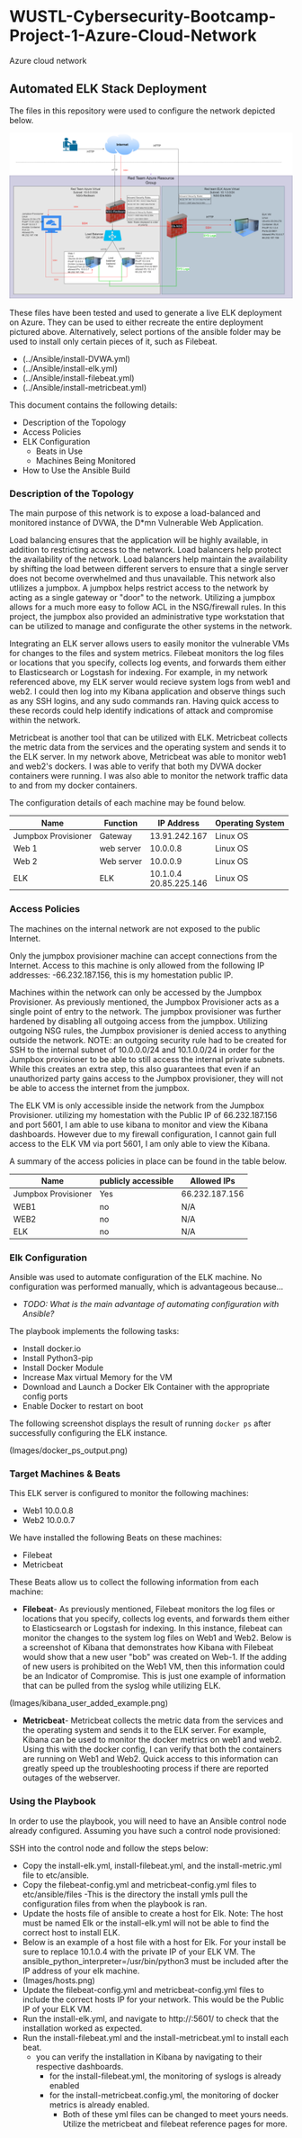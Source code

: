# WUSTL-Cybersecurity-Bootcamp-Project-1-Azure-Cloud-Network
Azure cloud network
## Automated ELK Stack Deployment

The files in this repository were used to configure the network depicted below.

![alt text](https://github.com/eahilder/WUSTL-Cybersecurity-Bootcamp-Project-1-Azure-Cloud-Network/blob/main/Diagrams/AzureELKnetwork.png "Network Diagram")

These files have been tested and used to generate a live ELK deployment on Azure. They can be used to either recreate the entire deployment pictured above. Alternatively, select portions of the ansible folder may be used to install only certain pieces of it, such as Filebeat.

  - (../Ansible/install-DVWA.yml)
  - (../Ansible/install-elk.yml)
  - (../Ansible/install-filebeat.yml)
  - (../Ansible/install-metricbeat.yml)

This document contains the following details:
- Description of the Topology
- Access Policies
- ELK Configuration
  - Beats in Use
  - Machines Being Monitored
- How to Use the Ansible Build


### Description of the Topology

The main purpose of this network is to expose a load-balanced and monitored instance of DVWA, the D*mn Vulnerable Web Application.

Load balancing ensures that the application will be highly available, in addition to restricting access to the network.
Load balancers help protect the availability of the network. Load balancers help maintain the availability by shifting the load between different servers to ensure that a single server does not become overwhelmed and thus unavailable. 
This network also utlilizes a jumpbox. A jumpbox helps restrict access to the network by acting as a single gateway or "door" to the network. Utilizing a jumpbox allows for a much more easy to follow ACL in the NSG/firewall rules. In this project, the jumpbox also provided an administrative type workstation that can be utilized to manage and configurate the other systems in the network. 

Integrating an ELK server allows users to easily monitor the vulnerable VMs for changes to the files and system metrics.
Filebeat monitors the log files or locations that you specify, collects log events, and forwards them either to Elasticsearch or Logstash for indexing. For example, in my network referenced above, my ELK server would recieve system logs from web1 and web2. I could then log into my Kibana application and observe things such as any SSH logins, and any sudo commands ran. Having quick access to these records could help identify indications of attack and compromise within the network. 

Metricbeat is another tool that can be utilized with ELK. Metricbeat collects the metric data from the services and the operating system and sends it to the ELK server. In my network above, Metricbeat was able to monitor web1 and web2's dockers. I was able to verify that both my DVWA docker containers were running. I was also able to monitor the network traffic data to and from my docker containers. 

The configuration details of each machine may be found below.

| Name                | Function   | IP Address                | Operating System |
|---------------------|------------|---------------------------|------------------|
| Jumpbox Provisioner | Gateway    | 13.91.242.167             | Linux OS         |
| Web 1               | web server | 10.0.0.8                  | Linux OS         |
| Web 2               | Web server | 10.0.0.9                  | Linux OS         |
| ELK                 | ELK        | 10.1.0.4<br>20.85.225.146 | Linux OS         |
### Access Policies

The machines on the internal network are not exposed to the public Internet. 

Only the jumpbox provisioner machine can accept connections from the Internet. Access to this machine is only allowed from the following IP addresses:
-66.232.187.156, this is my homestation public IP. 

Machines within the network can only be accessed by the Jumpbox Provisioner. As previously mentioned, the Jumpbox Provisioner acts as a single point of entry to the network. The jumpbox provisioner was further hardened by disabling all outgoing access from the jumpbox. Utilizing outgoing NSG rules, the Jumpbox provisioner is denied access to anything outside the network. NOTE: an outgoing security rule had to be created for SSH to the internal subnet of 10.0.0.0/24 and 10.1.0.0/24 in order for the Jumpbox provisioner to be able to still access the internal private subnets. While this creates an extra step, this also guarantees that even if an unauthorized party gains access to the Jumpbox provisioner, they will not be able to access the internet from the jumpbox. 

The ELK VM is only accessible inside the network from the Jumpbox Provisioner. utilizing my homestation with the Public IP of 66.232.187.156 and port 5601, I am able to use kibana to monitor and view the Kibana dashboards. However due to my firewall configuration, I cannot gain full access to the ELK VM via port 5601, I am only able to view the Kibana. 

A summary of the access policies in place can be found in the table below.

| Name                | publicly accessible | Allowed IPs    |
|---------------------|---------------------|----------------|
| Jumpbox Provisioner | Yes                 | 66.232.187.156 |
| WEB1                | no                  | N/A            |
| WEB2                | no                  | N/A            |
| ELK                 | no                  | N/A            |

### Elk Configuration

Ansible was used to automate configuration of the ELK machine. No configuration was performed manually, which is advantageous because...
- _TODO: What is the main advantage of automating configuration with Ansible?_

The playbook implements the following tasks:
- Install docker.io
- Install Python3-pip
- Install Docker Module
- Increase Max virtual Memory for the VM
- Download and Launch a Docker Elk Container with the appropriate config ports
- Enable Docker to restart on boot


The following screenshot displays the result of running `docker ps` after successfully configuring the ELK instance.

(Images/docker_ps_output.png)


### Target Machines & Beats
This ELK server is configured to monitor the following machines:
- Web1 10.0.0.8
- Web2 10.0.0.7

We have installed the following Beats on these machines:
- Filebeat
- Metricbeat

These Beats allow us to collect the following information from each machine:
- **Filebeat**-  As previously mentioned,  Filebeat monitors the log files or locations that you specify, collects log events, and forwards them either to Elasticsearch or Logstash for indexing. In this instance, filebeat can monitor the changes to the system log files on Web1 and Web2. Below is a screenshot of Kibana that demonstrates how Kibana with Filebeat would show that a new user "bob" was created on Web-1. If the adding of new users is prohibited on the Web1 VM, then this information could be an Indicator of Compromise. This is just one example of information that can be pulled from the syslog while utilizing ELK.

(Images/kibana_user_added_example.png)

- **Metricbeat**- Metricbeat collects the metric data from the services and the operating system and sends it to the ELK server. For example, Kibana can be used to monitor the docker metrics on web1 and web2. Using this with the docker config, I can verify that both the containers are running on Web1 and Web2. Quick access to this information can greatly speed up the troubleshooting process if there are reported outages of the webserver.

### Using the Playbook
In order to use the playbook, you will need to have an Ansible control node already configured. Assuming you have such a control node provisioned: 

SSH into the control node and follow the steps below:
- Copy the install-elk.yml, install-filebeat.yml, and the install-metric.yml file to etc/ansible.
- Copy the filebeat-config.yml and metricbeat-config.yml files to etc/ansible/files -This is the directory the install ymls pull the configuration files from when the playbook is ran.
- Update the hosts file of ansible to create a host for Elk. Note: The host must be named Elk or the install-elk.yml will not be able to find the correct host to install ELK.
- Below is an example of a host file with a host for Elk. For your install be sure to replace 10.1.0.4 with the private IP of your ELK VM. The ansible_python_interpreter=/usr/bin/python3 must be included after the IP address of your elk machine.
- (Images/hosts.png)
- Update the filebeat-config.yml and metricbeat-config.yml files to include the correct hosts IP for your network. This would be the Public IP of your ELK VM.
- Run the install-elk.yml, and navigate to  http://<yourelkVMpublicIP>:5601/ to check that the installation worked as expected.
- Run the install-filebeat.yml and the install-metricbeat.yml to install each beat. 
  - you can verify the installation in Kibana by navigating to their respective dashboards.
    - for the install-filebeat.yml, the monitoring of syslogs is already enabled
    - for the install-metricbeat.config.yml, the monitoring of docker metrics is already enabled. 
      - Both of these yml files can be changed to meet yours needs. Utilize the metricbeat and filebeat reference pages for more. 
